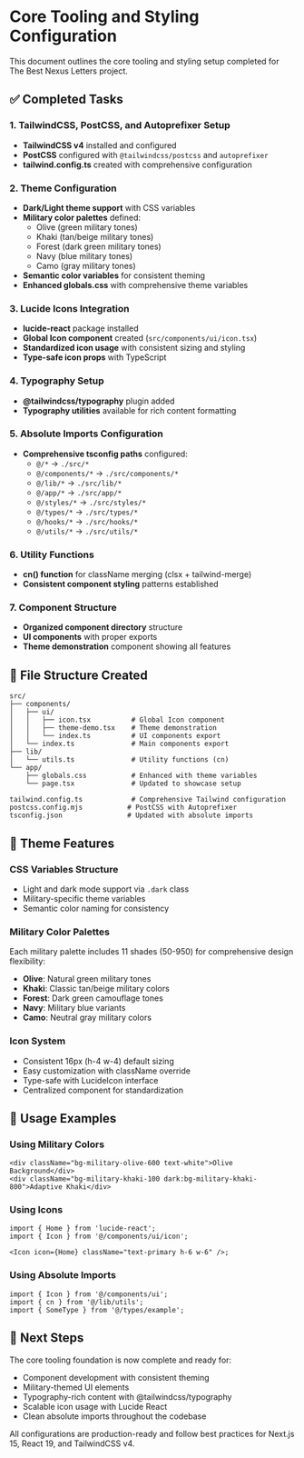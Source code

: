 # Core Tooling and Styling Configuration

This document outlines the core tooling and styling setup completed for The Best Nexus Letters project.

## ✅ Completed Tasks

### 1. TailwindCSS, PostCSS, and Autoprefixer Setup

- **TailwindCSS v4** installed and configured
- **PostCSS** configured with `@tailwindcss/postcss` and `autoprefixer`
- **tailwind.config.ts** created with comprehensive configuration

### 2. Theme Configuration

- **Dark/Light theme support** with CSS variables
- **Military color palettes** defined:
  - Olive (green military tones)
  - Khaki (tan/beige military tones)
  - Forest (dark green military tones)
  - Navy (blue military tones)
  - Camo (gray military tones)
- **Semantic color variables** for consistent theming
- **Enhanced globals.css** with comprehensive theme variables

### 3. Lucide Icons Integration

- **lucide-react** package installed
- **Global Icon component** created (`src/components/ui/icon.tsx`)
- **Standardized icon usage** with consistent sizing and styling
- **Type-safe icon props** with TypeScript

### 4. Typography Setup

- **@tailwindcss/typography** plugin added
- **Typography utilities** available for rich content formatting

### 5. Absolute Imports Configuration

- **Comprehensive tsconfig paths** configured:
  - `@/*` → `./src/*`
  - `@/components/*` → `./src/components/*`
  - `@/lib/*` → `./src/lib/*`
  - `@/app/*` → `./src/app/*`
  - `@/styles/*` → `./src/styles/*`
  - `@/types/*` → `./src/types/*`
  - `@/hooks/*` → `./src/hooks/*`
  - `@/utils/*` → `./src/utils/*`

### 6. Utility Functions

- **cn() function** for className merging (clsx + tailwind-merge)
- **Consistent component styling** patterns established

### 7. Component Structure

- **Organized component directory** structure
- **UI components** with proper exports
- **Theme demonstration** component showing all features

## 📁 File Structure Created

```
src/
├── components/
│   ├── ui/
│   │   ├── icon.tsx          # Global Icon component
│   │   ├── theme-demo.tsx    # Theme demonstration
│   │   └── index.ts          # UI components export
│   └── index.ts              # Main components export
├── lib/
│   └── utils.ts              # Utility functions (cn)
└── app/
    ├── globals.css           # Enhanced with theme variables
    └── page.tsx              # Updated to showcase setup

tailwind.config.ts            # Comprehensive Tailwind configuration
postcss.config.mjs           # PostCSS with Autoprefixer
tsconfig.json                # Updated with absolute imports
```

## 🎨 Theme Features

### CSS Variables Structure

- Light and dark mode support via `.dark` class
- Military-specific theme variables
- Semantic color naming for consistency

### Military Color Palettes

Each military palette includes 11 shades (50-950) for comprehensive design flexibility:

- **Olive**: Natural green military tones
- **Khaki**: Classic tan/beige military colors
- **Forest**: Dark green camouflage tones
- **Navy**: Military blue variants
- **Camo**: Neutral gray military colors

### Icon System

- Consistent 16px (h-4 w-4) default sizing
- Easy customization with className override
- Type-safe with LucideIcon interface
- Centralized component for standardization

## 🔧 Usage Examples

### Using Military Colors

```tsx
<div className="bg-military-olive-600 text-white">Olive Background</div>
<div className="bg-military-khaki-100 dark:bg-military-khaki-800">Adaptive Khaki</div>
```

### Using Icons

```tsx
import { Home } from 'lucide-react';
import { Icon } from '@/components/ui/icon';

<Icon icon={Home} className="text-primary h-6 w-6" />;
```

### Using Absolute Imports

```tsx
import { Icon } from '@/components/ui';
import { cn } from '@/lib/utils';
import { SomeType } from '@/types/example';
```

## 🚀 Next Steps

The core tooling foundation is now complete and ready for:

- Component development with consistent theming
- Military-themed UI elements
- Typography-rich content with @tailwindcss/typography
- Scalable icon usage with Lucide React
- Clean absolute imports throughout the codebase

All configurations are production-ready and follow best practices for Next.js 15, React 19, and TailwindCSS v4.
